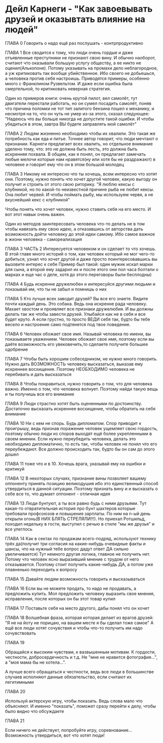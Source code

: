 # Дейл Карнеги - "Как завоевывать друзей и оказывтать влияние на людей"

ГЛАВА 0
Говорить о надо ещё раз послушать - контрпродуктивно

ГЛАВА 1
Все сводится к тому, что люди очень гордые и даже отъявленные преступники не признают свою вину.
И обычно наоборот, считают что оказывали большую услугу обществу, а ее никто не оценил(Алькопоне).
Потому указывать на промахи дело неблагородное, а уж критиковать так вообще убийственное.
Ибо своего не добьешься, а человека против себя настроишь.
Приводятся примеры, особенно много с Франклином Рузвельтом.
И даже если ошибка была смертельной, то критиковать неверная стратегия.

Один из примеров книги: очень крутой пилот, вел самолёт, тут двигатели перестали работать, но он сумел посадить самолёт, поняв что причина поломки не тот тип залитого бензина пошел к механику, и несмотря на то, что он чуть не умер из-за этого, сказал следующее: "Надеюсь что вы больше никогда не допустите такой ошибки. И чтобы убедиться в этом, завтра ВЫ будете заправлять мой самолёт"

ГЛАВА 2
Людям жизненно необходимо чтобы их хвалили.
Это такая же потребность как еда и питье.
Точнее автор говорит, что люди мечтают о признании.
Карнеги предлагает всех хвалить, но отдельное внимание уделено тому, что:
это не должна быть лесть, это должна быть искренняя похвала.
В общем, как я понял, он предлагает замечать любые мелочи которые нам нравятся(ну или хотя бы не раздражают) в человеке и говорит ему что он в этом большой молодец

ГЛАВА 3
Никому не интересно что ты хочешь, всем интересно что хотят они.
Поэтому, нужно понять что хочет другой человек, какую выгоду он получит и строить от этого свою риторику.
"Я люблю кексы с клубникой, но по какой-то неизвестной причине рыба не любит кексы.
Она любит червей. И чтобы поймать рыбу, мы используем червя, а не вкуснейший кекс с клубникой"

Чтобы понять что хочет человек, нужно ставить себя на его место.
И вот этот навык очень важен.

Один из методов заинтересовать человека что-то делать не в том чтобы навязать ему свою идею,
а отказавшись от авторства дать возможность дойти человеку до этой идеи самому.
Ибо самое важное в жизни человека - самореализация

ГЛАВА 3 ЧАСТЬ 2
Интересуется человеком и он сделает то что хочешь.
В этой главе много историй о том, как человек который не мог чего-то добиться, узнал что хочет другой и даже просто поинтересовавшись вы вызовите интерес к себе
Пример был такой: один мужик искал марки для сына, а второй ему задарил их и после этого они пол часа болтали о марках и еще час о деле, хотя до этого переговоры были бесплодны)

ГЛАВА 4
Будь искренне дружелюбен и интересуйся другими людьми и показывай им,
что ты не забыл и помнишь о них

ГЛАВА 5
Кто лучше всех заводит друзей?
Вы все его знаете.
Видите почти каждый день.
Это собака.
Ведь она искренне рада человеку.
Махает хвостом и проявляет все признаки дружелюбия.
И вы должны делать так же чтобы завести друзей.
Улыбайся как не в себя и все будет круто.
А если грустно, то просто ВЕДИ себя так, будто бы тебе весело и настроение само подтянется под твое поведение.

ГЛАВА 6
Человек обожает свое имя.
Называй человека по имени, вы показываете уважением.
Человек обожает свое имя, поэтому если вы даёте возможность его увековечить,то сделаете получите большее одобрение

ГЛАВА 7
Чтобы быть хорошим собеседником, не нужно много говорить.
Нужно дать ВОЗМОЖНОСТЬ человеку высказаться, выказав ему искреннее восхищение.
Поэтому НЕОБХОДИМО человека не перебивать и дать высказаться

ГЛАВА 8
Чтобы понравиться, нужно говорить о том, что для человека важно.
Именно о том, что человека волнует.
Поэтому найди такую вещь и ты получишь все его внимание

ГЛАВА 9
Люди страстно хотят быть оцененными по достоинству.
Достаточно высказать искреннее восхищение, чтобы обратить на себя внимание

ГЛАВА 10
Ни с кем не спорь. Будь дипломатом.
Спор приводит к проигрышу, ведь признав поражение человек ущемляет свою гордость, поэтому обычно люди из споров выходят ещё более укрепленными в своем мнении.
Если нужно переубедить человека, делать это необходимо дипломатично, то есть так, чтобы человек не понял что его переубеждают.
Все должно происходить так, будто бы он сам до этого дошел

ГЛАВА 11
тоже что и в 10. Хочешь врага, указывай ему на ошибки и критикуй

ГЛАВА 12
В некоторых случаях, признание вины позволяет вашему оппоненту принять позицию великодушия ибо это единственный способ утвердиться в данной ситуации.
Поэтому признать вину и и высказать о себе все то, что думает оппонент - отличная идея

ГЛАВА 13
Люди бунтуют, а ты все равно будь с ними друзьями.
Тут какая-то отвратительная история про бунт шахтеров которые требовали профсоюзов и повышения зарплаты.
По ним на n-ый день открыли огонь(В НИХ БЛЯТЬ СТРЕЛЯЛИ!!!).
Но приехал Ротшильд, походил недельку в гости, выступил с речью в стиле "мы же друзья" и все улеглось

ГЛАВА 14
Как в сектах по продажам всего-подряд, используют технику трёх да(получит три согласия на какие-нибудь очевидные факты и шансы, что на нужный тебе вопрос дадут ответ ДА сильно увеличивается)
Тут немного другая логика, главное не получить нет.
Потому что человек ясно выразивший мнение с трудом от него отказывается.
Поэтому стоит получить какие-нибудь ДА, а потом уже плавненько переходить к вопросу

ГЛАВА 15
Давайте людям возможность говорить и высказываться

ГЛАВА 16
Если вы не можете продать, то надо не продавать, а предложить купить.
Мол предложить человеку выразить свое мнения, исправления, после которых он бы этот товар купил

ГЛАВА 17
Поставьте себя на место другого, дабы понял что он хочет

ГЛАВА 18
Волшебная фраза, которая которая делает из врагов друзей:
"Я не на йоту не порицаю, на вашем месте я бы сделал тоже самое"
А ещё все люди хотят сочувствия и чтобы что-то получить им надо сочувствовать

ГЛАВА 19

Обращайся к высоким чувствам, к вазвышенным мотивам.
К гордости, честности, добросердечность и т.д.
Не "мне не нравится фотография...", а "моя мама бы не хотела...".

А лучше всего обращаться к честности, ведь все люди в большинстве случаев исполняют данные обязательство, если считают их легитимными

ГЛАВА 20

Используй актерскую игру, чтобы показать.
Ведь слова мало что объясняют.
И именно "показать", поможет сразу перейти к делу, чтобы было видно что обсуждаете

ГЛАВА 21

Если ничего не действует, попробуйте игру, соревнование...
Возможность утвердиться, вот что хотят люди!
